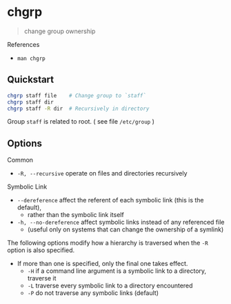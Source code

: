 # chgrp

> change group ownership

References

* `man chgrp`

## Quickstart

```bash
chgrp staff file    # Change group to `staff`
chgrp staff dir
chgrp staff -R dir  # Recursively in directory
```

Group `staff` is related to root. \( see file `/etc/group` \)

## Options

Common

* `-R, --recursive` operate on files and directories recursively

Symbolic Link

* `--dereference` affect the referent of each symbolic link \(this is the default\),
  * rather  than  the  symbolic  link itself
* `-h, --no-dereference` affect  symbolic  links instead of any referenced file
  * \(useful only on systems that can change the ownership of a symlink\)

The following options modify how a hierarchy is traversed when the `-R` option is also specified.

* If more than one is specified, only the final one takes effect.
  * `-H` if a command line argument is a symbolic link to a directory, traverse it
  * `-L` traverse every symbolic link to a directory encountered
  * `-P` do not traverse any symbolic links \(default\)

